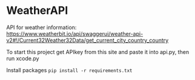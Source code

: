 # WeatherAPI
API for weather information:
https://www.weatherbit.io/api/swaggerui/weather-api-v2#!/Current32Weather32Data/get_current_city_country_country

To start this project get APIkey from this site and paste it into api.py, then run xcode.py

Install packages `pip install -r requirements.txt`